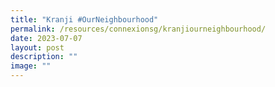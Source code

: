 ```yaml
---
title: "Kranji #OurNeighbourhood"
permalink: /resources/connexionsg/kranjiourneighbourhood/
date: 2023-07-07
layout: post
description: ""
image: ""
---
```


